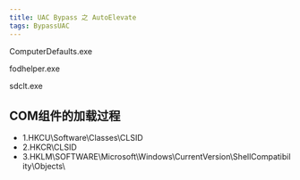 ```yaml
---
title: UAC Bypass 之 AutoElevate
tags: BypassUAC
---
```






ComputerDefaults.exe

fodhelper.exe

sdclt.exe





## COM组件的加载过程

- 1.HKCU\Software\Classes\CLSID
- 2.HKCR\CLSID
- 3.HKLM\SOFTWARE\Microsoft\Windows\CurrentVersion\ShellCompatibility\Objects\

